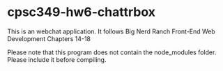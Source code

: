 # cpsc349-hw6-chattrbox
This is an webchat application. It follows Big Nerd Ranch Front-End Web Development Chapters 14-18

Please note that this program does not contain the node_modules folder. Please include it before compiling.
